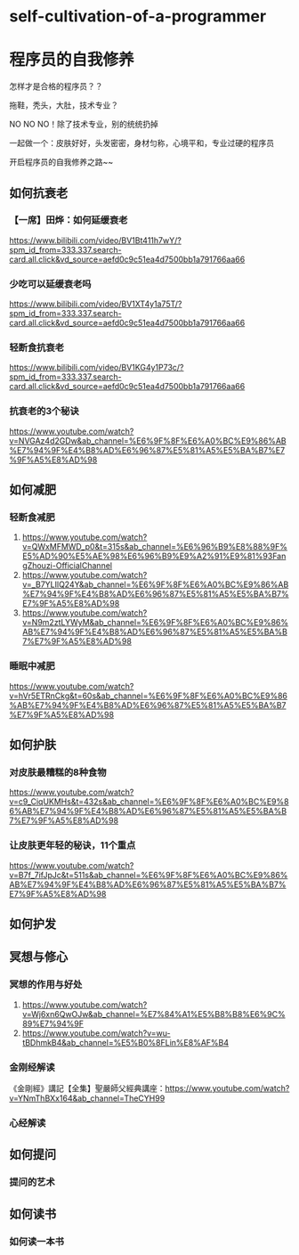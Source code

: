 # self-cultivation-of-a-programmer
# 程序员的自我修养
怎样才是合格的程序员？？    

拖鞋，秃头，大肚，技术专业？    

NO NO NO！除了技术专业，别的统统扔掉    

一起做一个：皮肤好好，头发密密，身材匀称，心境平和，专业过硬的程序员    

开启程序员的自我修养之路~~    



## 如何抗衰老
### 【一席】田烨：如何延缓衰老
https://www.bilibili.com/video/BV1Bt411h7wY/?spm_id_from=333.337.search-card.all.click&vd_source=aefd0c9c51ea4d7500bb1a791766aa66
### 少吃可以延缓衰老吗
https://www.bilibili.com/video/BV1XT4y1a75T/?spm_id_from=333.337.search-card.all.click&vd_source=aefd0c9c51ea4d7500bb1a791766aa66
### 轻断食抗衰老
https://www.bilibili.com/video/BV1KG4y1P73c/?spm_id_from=333.337.search-card.all.click&vd_source=aefd0c9c51ea4d7500bb1a791766aa66
### 抗衰老的3个秘诀
https://www.youtube.com/watch?v=NVGAz4d2GDw&ab_channel=%E6%9F%8F%E6%A0%BC%E9%86%AB%E7%94%9F%E4%B8%AD%E6%96%87%E5%81%A5%E5%BA%B7%E7%9F%A5%E8%AD%98

## 如何减肥

### 轻断食减肥
1. https://www.youtube.com/watch?v=QWxMFMWD_p0&t=315s&ab_channel=%E6%96%B9%E8%88%9F%E5%AD%90%E5%AE%98%E6%96%B9%E9%A2%91%E9%81%93FangZhouzi-OfficialChannel
2. https://www.youtube.com/watch?v=_B7YLIlQ24Y&ab_channel=%E6%9F%8F%E6%A0%BC%E9%86%AB%E7%94%9F%E4%B8%AD%E6%96%87%E5%81%A5%E5%BA%B7%E7%9F%A5%E8%AD%98
3. https://www.youtube.com/watch?v=N9m2ztLYWyM&ab_channel=%E6%9F%8F%E6%A0%BC%E9%86%AB%E7%94%9F%E4%B8%AD%E6%96%87%E5%81%A5%E5%BA%B7%E7%9F%A5%E8%AD%98

### 睡眠中减肥
https://www.youtube.com/watch?v=hVr5ETRnCkg&t=60s&ab_channel=%E6%9F%8F%E6%A0%BC%E9%86%AB%E7%94%9F%E4%B8%AD%E6%96%87%E5%81%A5%E5%BA%B7%E7%9F%A5%E8%AD%98


## 如何护肤
### 对皮肤最糟糕的8种食物
https://www.youtube.com/watch?v=c9_CiqUKMHs&t=432s&ab_channel=%E6%9F%8F%E6%A0%BC%E9%86%AB%E7%94%9F%E4%B8%AD%E6%96%87%E5%81%A5%E5%BA%B7%E7%9F%A5%E8%AD%98

### 让皮肤更年轻的秘诀，11个重点
https://www.youtube.com/watch?v=B7f_7ifJpJc&t=511s&ab_channel=%E6%9F%8F%E6%A0%BC%E9%86%AB%E7%94%9F%E4%B8%AD%E6%96%87%E5%81%A5%E5%BA%B7%E7%9F%A5%E8%AD%98

## 如何护发

## 冥想与修心

### 冥想的作用与好处
1. https://www.youtube.com/watch?v=Wj6xn6QwOJw&ab_channel=%E7%84%A1%E5%B8%B8%E6%9C%89%E7%94%9F
2. https://www.youtube.com/watch?v=wu-tBDhmkB4&ab_channel=%E5%B0%8FLin%E8%AF%B4

### 金刚经解读

《金剛經》講記【全集】聖嚴師父經典講座：https://www.youtube.com/watch?v=YNmThBXx164&ab_channel=TheCYH99

### 心经解读


## 如何提问

### 提问的艺术

## 如何读书

### 如何读一本书



